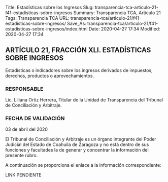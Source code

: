 Title: Estadísticas sobre los Ingresos
Slug: transparencia-tca-articulo-21-f41-estadisticas-sobre-ingresos
Summary: Transparencia TCA, Artículo 21
Tags: Transparencia TCA
URL: transparencia-tca/articulo-21/f41-estadisticas-sobre-ingresos/
Save_As: transparencia-tca/articulo-21/f41-estadisticas-sobre-ingresos/index.html
Date: 2020-04-27 17:34
Modified: 2020-04-27 17:34


## ARTÍCULO 21, FRACCIÓN XLI. ESTADÍSTICAS SOBRE INGRESOS

Estadísticas o indicadores sobre los ingresos derivados de impuestos, derechos, productos o aprovechamientos.


### RESPONSABLE

Lic. Liliana Ortiz Herrera, Titular de la Unidad de Transparencia del Tribunal de Conciliación y Arbitraje.


### FECHA DE VALIDACIÓN

03 de abril del 2020


El Tribunal de Conciliación y Arbitraje es un órgano integrante del Poder Judicial del Estado de Coahuila de Zaragoza y no está dentro de sus funciones y facultades la de generar y concentrar la información del presente rubro.

A continuación se proporciona el enlace a la información correspondiente:

LINK PENDIENTE



